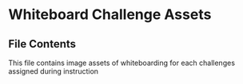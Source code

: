 # Whiteboard Challenge Assets

## File Contents
This file contains image assets of whiteboarding for each challenges assigned during instruction

